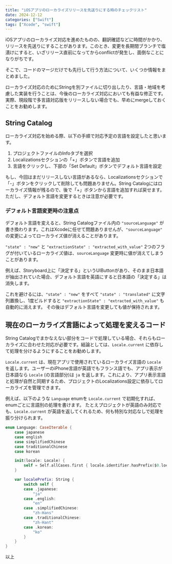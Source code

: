 ```yaml
---
title: "iOSアプリのローカライズリリースを先送りにする時のチェックリスト"
date: 2024-12-12
categories: ["Swift"]
tags: ["Xcode", "swift"]
---
```


iOSアプリのローカライズ対応を進めたものの、翻訳確認などに時間がかかり、リリースを先送りにすることがあります。このとき、変更を長期間ブランチで塩漬けにすると、いざリリース直前になってからconflictが発生し、面倒なことになりがちです。

そこで、コードのマージだけでも先行して行う方法について、いくつか情報をまとめました。

ローカライズ対応のためにStringを別ファイルに切り出したり、言語・地域を考慮した実装を行うことは、今後のローカライズ対応においても有益な修正です。実際、現段階で多言語対応版をリリースしない場合でも、早めにmergeしておくことをお勧めします。

## String Catalog

ローカライズ対応を始める際、以下の手順で対応予定の言語を設定したと思います。

1. プロジェクトファイルのInfoタブを選択
2. Localizationsセクションの「+」ボタンで言語を追加
3. 言語をクリックし、下部の「Set Default」ボタンでデフォルト言語を設定

もし、今回はまだリリースしない言語があるなら、Localizationsセクションで「-」ボタンをクリックして削除しても問題ありません。String Catalogにはローカライズ情報が残るので、後で「+」ボタンから言語を追加すれば戻せます。ただし、デフォルト言語を変更するときは注意が必要です。

### デフォルト言語変更時の注意点

デフォルト言語を変えると、String Catalogファイル内の `"sourceLanguage"` が書き換わります。これはXcodeに任せて問題ありませんが、`"sourceLanguage"` の変更によってローカライズ値が消えることがあります。

`"state" : "new"` と `"extractionState" : "extracted_with_value"` 2つのフラグが付いているローカライズ値は、`sourceLanguage` 変更時に値が消えてしまうことがあります。

例えば、Storyboard上に「決定する」というUIButtonがあり、そのまま日本語が抽出されていた場合、デフォルト言語を英語にすると日本語の「決定する」は消失します。

これを避けるには、`"state" : "new"` をすべて `"state" : "translated"` に文字列置換し、1度ビルドすると `"extractionState" : "extracted_with_value"` も自動的に消えます。
その後はデフォルト言語を変更しても値が保持されます。

## 現在のローカライズ言語によって処理を変えるコード

String Catalogでまかなえない部分をコードで処理している場合、それらもローカライズに合わせた対応が必要です。結論としては、`Locale.current` に依存して処理を分けるようにすることをお勧めします。

`Locale.current` は、現在アプリで使用されているローカライズ言語の `Locale` を返します。ユーザーのiPhone言語が英語でもフランス語でも、アプリ表示が日本語なら `Locale` (の言語部分)は `ja` を返します。これにより、アプリ表示言語と処理が自然と同期するため、プロジェクトのLocalizations設定に依存してローカライズを管理できます。

例えば、以下のような `Language` enumを `Locale.current` で初期化すれば、enumごとに言語別の処理を書けます。
たとえプロジェクトが英語のみ対応でも、`Locale.current` が英語を返してくれるため、何も特別な対応なしで処理を振り分けられます。

```swift
enum Language: CaseIterable {
    case japanese
    case english
    case simplifiedChinese
    case traditionalChinese
    case korean

    init(locale: Locale) {
        self = Self.allCases.first { locale.identifier.hasPrefix($0.localePrefix) } ?? .english
    }

    var localePrefix: String {
        switch self {
        case .japanese:
            "ja"
        case .english:
            "en"
        case .simplifiedChinese:
            "zh-Hans"
        case .traditionalChinese:
            "zh-Hant"
        case .korean:
            "ko"
        }
    }
}
```


以上
